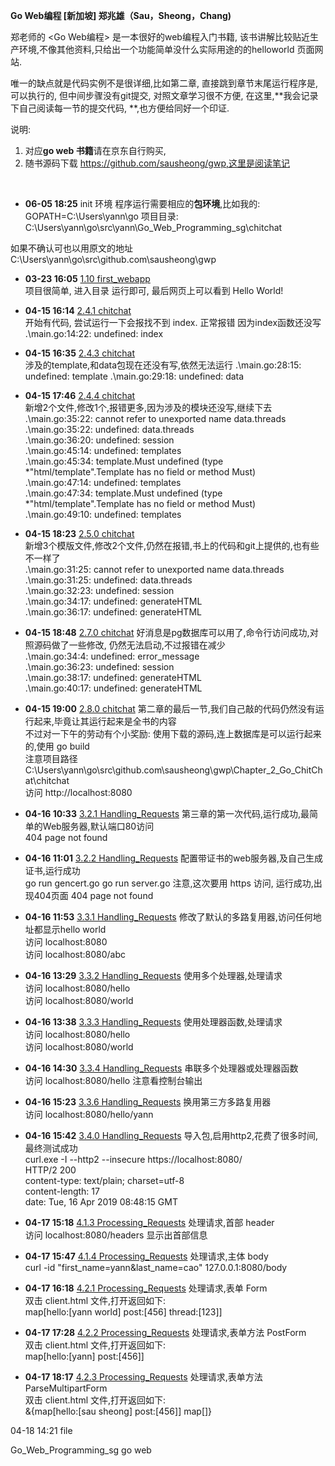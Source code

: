 **Go Web编程
[新加坡] 郑兆雄（Sau，Sheong，Chang)**

郑老师的 <Go Web编程> 是一本很好的web编程入门书籍,
该书讲解比较贴近生产环境,不像其他资料,只给出一个功能简单没什么实际用途的的helloworld 页面网站.

唯一的缺点就是代码实例不是很详细,比如第二章, 直接跳到章节末尾运行程序是,可以执行的, 但中间步骤没有git提交, 
对照文章学习很不方便, 在这里,**我会记录下自己阅读每一节的提交代码, **,也方便给同好一个印证.

说明:
1. 对应**go web 书籍**请在京东自行购买,
2. 随书源码下载 https://github.com/sausheong/gwp,这里是阅读笔记

<br>

* **06-05 18:25** init 环境 
程序运行需要相应的**包环境**,比如我的:
GOPATH=C:\Users\yann\go
项目目录:
C:\Users\yann\go\src\yann\Go_Web_Programming_sg\chitchat

 如果不确认可也以用原文的地址
C:\Users\yann\go\src\github.com\sausheong\gwp

* **03-23 16:05**   [1.10 first_webapp](https://github.com/lluxury/Go_Web_Programming_sg/tree/d773bdfec4731991fdfdcb6fda12ce83f918074a)    
项目很简单, 进入目录 运行即可, 最后网页上可以看到 Hello World!

* **04-15 16:14**    [2.4.1 chitchat](https://github.com/lluxury/Go_Web_Programming_sg/tree/e3d7c7b74848f219469a6090f813ff1008578fc7)   
开始有代码, 尝试运行一下会报找不到 index.  正常报错 因为index函数还没写 <br>
.\main.go:14:22: undefined: index

* **04-15 16:35**    [2.4.3 chitchat](https://github.com/lluxury/Go_Web_Programming_sg/tree/5a309c58865ba96e380700cf8734492e32d488df)   
涉及的template,和data包现在还没有写,依然无法运行 
.\main.go:28:15: undefined: template
.\main.go:29:18: undefined: data

* **04-15 17:46**    [2.4.4 chitchat](https://github.com/lluxury/Go_Web_Programming_sg/tree/88d14ba2a50d3ff43a0d6e970d80dc3efb2f642f)  
新增2个文件,修改1个,报错更多,因为涉及的模块还没写,继续下去
.\main.go:35:22: cannot refer to unexported name data.threads<br>
.\main.go:35:22: undefined: data.threads<br>
.\main.go:36:20: undefined: session<br>
.\main.go:45:14: undefined: templates<br>
.\main.go:45:34: template.Must undefined (type *"html/template".Template has no field or method Must)<br>
.\main.go:47:14: undefined: templates<br>
.\main.go:47:34: template.Must undefined (type *"html/template".Template has no field or method Must)<br>
.\main.go:49:10: undefined: templates<br>

* **04-15 18:23**   [2.5.0 chitchat](https://github.com/lluxury/Go_Web_Programming_sg/tree/2e973e3ed446a73b779407f41eedf2506ad0c33b)  
新增3个模版文件,修改2个文件,仍然在报错,书上的代码和git上提供的,也有些不一样了<br>
.\main.go:31:25: cannot refer to unexported name data.threads<br>
.\main.go:31:25: undefined: data.threads<br>
.\main.go:32:23: undefined: session<br>
.\main.go:34:17: undefined: generateHTML<br>
.\main.go:36:17: undefined: generateHTML<br>

* **04-15 18:48**   [2.7.0 chitchat](https://github.com/lluxury/Go_Web_Programming_sg/tree/7ba3836bf43735736ce440f0ce0e418e4a909d51) 
好消息是pg数据库可以用了,命令行访问成功,对照源码做了一些修改, 仍然无法启动,不过报错在减少<br>
.\main.go:34:4: undefined: error_message<br>
.\main.go:36:23: undefined: session<br>
.\main.go:38:17: undefined: generateHTML<br>
.\main.go:40:17: undefined: generateHTML<br>

* **04-15 19:00**    [2.8.0 chitchat](https://github.com/lluxury/Go_Web_Programming_sg/tree/d14bd9c140242d4cd945ea00ba96f2f4ff9d5289) 
第二章的最后一节,我们自己敲的代码仍然没有运行起来,毕竟让其运行起来是全书的内容<br>
不过对一下午的劳动有个小奖励: 使用下载的源码,连上数据库是可以运行起来的,使用 go build<br>
注意项目路径
C:\Users\yann\go\src\github.com\sausheong\gwp\Chapter_2_Go_ChitChat\chitchat<br>
访问 http://localhost:8080



* **04-16 10:33**    [3.2.1 Handling_Requests](https://github.com/lluxury/Go_Web_Programming_sg/tree/092d31cca82cdf816a5eb9befe00ec583afe5855) 
第三章的第一次代码,运行成功,最简单的Web服务器,默认端口80访问 <br>
404 page not found

* **04-16 11:01**    [3.2.2 Handling_Requests](https://github.com/lluxury/Go_Web_Programming_sg/tree/0eb335d15b216ea304c6de0379b13b9984376411) 
配置带证书的web服务器,及自己生成证书,运行成功 <br>
go run gencert.go
go run server.go
注意,这次要用 https 访问, 运行成功,出现404页面
404 page not found

* **04-16 11:53**    [3.3.1 Handling_Requests](https://github.com/lluxury/Go_Web_Programming_sg/tree/d2ec468b23cf3af107f2d335d454e2215d46293a) 
修改了默认的多路复用器,访问任何地址都显示hello world<br>
访问 localhost:8080 <br>
访问 localhost:8080/abc<br>

* **04-16 13:29**    [3.3.2 Handling_Requests](https://github.com/lluxury/Go_Web_Programming_sg/tree/5d060a9398b3a45a5b1d3358fb7033852630a0cf) 
使用多个处理器,处理请求<br>
访问 localhost:8080/hello<br>
访问 localhost:8080/world<br>

* **04-16 13:38**    [3.3.3 Handling_Requests](https://github.com/lluxury/Go_Web_Programming_sg/tree/68b24a2c1a4181982eec728c35dc72740a3c7ba9) 
使用处理器函数,处理请求<br>
访问 localhost:8080/hello<br>
访问 localhost:8080/world<br>

* **04-16 14:30**    [3.3.4 Handling_Requests](https://github.com/lluxury/Go_Web_Programming_sg/tree/1933e0b139cacd8b58217ea8be63fb35d51c86c0) 
串联多个处理器或处理器函数 <br>
访问 localhost:8080/hello
注意看控制台输出

* **04-16 15:23**    [3.3.6 Handling_Requests](https://github.com/lluxury/Go_Web_Programming_sg/tree/8d5cf7ca1c57f944d51c17ca7935e38250973c82) 
换用第三方多路复用器 <br>
访问 localhost:8080/hello/yann

* **04-16 15:42**    [3.4.0 Handling_Requests](https://github.com/lluxury/Go_Web_Programming_sg/tree/ff309baa47063a1db1a1422e550ec7ee2b7df0da) 
导入包,启用http2,花费了很多时间,最终测试成功 <br> 
curl.exe -I --http2 --insecure https://localhost:8080/   <br>
HTTP/2 200 <br>
content-type: text/plain; charset=utf-8 <br>
content-length: 17 <br>
date: Tue, 16 Apr 2019 08:48:15 GMT  <br>

* **04-17 15:18**    [4.1.3 Processing_Requests]( ) 
处理请求,首部 header <br>
访问 localhost:8080/headers  显示出首部信息

* **04-17 15:47**    [4.1.4 Processing_Requests]( ) 
处理请求,主体 body<br>
curl -id "first_name=yann&last_name=cao" 127.0.0.1:8080/body

* **04-17 16:18**    [4.2.1 Processing_Requests]( ) 
处理请求,表单 Form <br>
双击 client.html 文件,打开返回如下: <br>
map[hello:[yann world] post:[456] thread:[123]]

* **04-17 17:28**    [4.2.2 Processing_Requests]( ) 
处理请求,表单方法 PostForm <br>
双击 client.html 文件,打开返回如下: <br>
map[hello:[yann] post:[456]]

* **04-17 18:17**    [4.2.3 Processing_Requests]( ) 
处理请求,表单方法 ParseMultipartForm <br>
双击 client.html 文件,打开返回如下: <br>
&{map[hello:[sau sheong] post:[456]] map[]}  <br>



04-18 14:21  file







Go_Web_Programming_sg go web 
